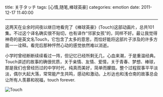 title: 关于タッチ
tags: [心情,随笔,棒球英豪]
categories: emotion
date: 2011-12-17 11:40:00

---

这两天在业余时间夜以继日地看完了《棒球英豪》(Touch)这部动画片，总共101集。不过这个译名确实很不贴切，也有译作“邻家女孩”的，同样不好。最让我觉得神奇的是英文名Touch，它包含了太多的意思，而恰好能将这部片子涉及的许多方面一一诠释。看完后那种怦然心动的感觉依然难以消逝。

小学时曾经断断续续看过一阵，但记忆已经所剩无几，心血来潮，于是重温经典。Touch讲述的故事的确很优质，关于亲情、友情、爱情，关于青春、梦想、棒球，那是我们也曾经历过的中学时代，纯真而美好，简单而朦胧。整个过程叙事平平淡淡，偶尔大起大落，常常能产生共鸣，感动和激动。上杉达也和浅仓南的故事总会让所有人羡慕和祝福，touch forever.

  ![Touch]({{BASE_PATH}}/images/3358578007acd65bd5a84117883410bd105d97ca.jpg)
